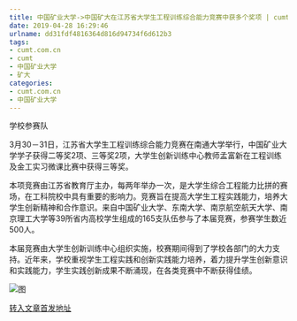 ```yaml
---
title: 中国矿业大学->中国矿大在江苏省大学生工程训练综合能力竞赛中获多个奖项 | cumt.com.cn
date: 2019-04-28 16:29:46
urlname: dd31fdf4816364d816d94734f6d612b3
tags: 
- cumt.com.cn
- cumt
- 中国矿业大学
- 矿大
categories:
- cumt.com.cn
- 中国矿业大学
---
```


学校参赛队

3月30－31日，江苏省大学生工程训练综合能力竞赛在南通大学举行，中国矿业大学学子获得二等奖2项、三等奖2项，大学生创新训练中心教师孟富新在工程训练及金工实习微课比赛中获得三等奖。

本项竞赛由江苏省教育厅主办，每两年举办一次，是大学生综合工程能力比拼的赛场，在工科院校中具有重要的影响力。竞赛旨在提高大学生工程实践能力，培养大学生创新精神和合作意识。来自中国矿业大学、东南大学、南京航空航天大学、南京理工大学等39所省内高校学生组成的165支队伍参与了本届竞赛，参赛学生数近500人。

本届竞赛由大学生创新训练中心组织实施，校赛期间得到了学校各部门的大力支持。近年来，学校重视学生工程实践和创新实践能力培养，着力提升学生创新意识和实践能力，学生实践创新成果不断涌现，在各类竞赛中不断获得佳绩。

![图](http://xwzx.cumt.edu.cn/_upload/article/images/88/ab/6df5847540fb9dc830b1c1e94f0a/8ad91b38-0299-42a1-af20-8ce213cbc1c6.jpg)

[转入文章首发地址](http://xwzx.cumt.edu.cn/e6/ff/c513a517887/page.htm)